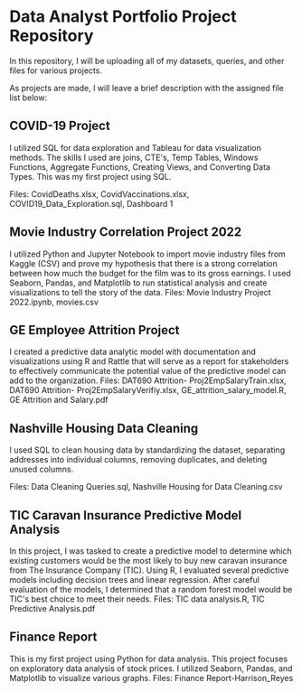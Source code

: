 # Data Analyst Portfolio Project Repository 

In this repository, I will be uploading all of my datasets, queries, and other files for various projects. 

As projects are made, I will leave a brief description with the assigned file list below:

## COVID-19 Project
I utilized SQL for data exploration and Tableau for data visualization methods. The skills I used are joins, CTE's, Temp Tables, Windows Functions, Aggregate Functions, Creating Views, and Converting Data Types. This was my first project using SQL. 

Files:
CovidDeaths.xlsx, CovidVaccinations.xlsx, COVID19_Data_Exploration.sql, Dashboard 1


## Movie Industry Correlation Project 2022
I utilized Python and Jupyter Notebook to import movie industry files from Kaggle (CSV) and prove my hypothesis that there is a strong correlation between how much the budget for the film was to its gross earnings. I used Seaborn, Pandas, and Matplotlib to run statistical analysis and create visualizations to tell the story of the data. 
Files:
Movie Industry Project 2022.ipynb, movies.csv

## GE Employee Attrition Project
I created a predictive data analytic model with documentation and visualizations using R and Rattle that will serve as a report for stakeholders to effectively communicate the potential value of the predictive model can add to the organization.
Files: DAT690 Attrition- Proj2EmpSalaryTrain.xlsx, DAT690 Attrition- Proj2EmpSalaryVerifiy.xlsx, GE_attrition_salary_model.R, GE Attrition and Salary.pdf

## Nashville Housing Data Cleaning 
I used SQL to clean housing data by standardizing the dataset, separating addresses into individual columns, removing duplicates, and deleting unused columns. 

Files: Data Cleaning Queries.sql, Nashville Housing for Data Cleaning.csv

## TIC Caravan Insurance Predictive Model Analysis
In this project, I was tasked to create a predictive model to determine which existing customers would be the most likely to buy new caravan insurance from The Insurance Company (TIC). Using R, I evaluated several predictive models including decision trees and linear regression. After careful evaluation of the models, I determined that a random forest model would be TIC's best choice to meet their needs. 
Files: TIC data analysis.R,  TIC Predictive Analysis.pdf

## Finance Report
This is my first project using Python for data analysis. This project focuses on exploratory data analysis of stock prices. I utilized Seaborn, Pandas, and Matplotlib to visualize various graphs. 
Files: Finance Report-Harrison_Reyes
